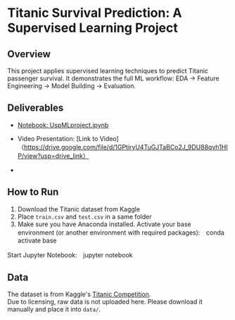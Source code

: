 # Titanic Survival Prediction: A Supervised Learning Project

## Overview
This project applies supervised learning techniques to predict Titanic passenger survival.
It demonstrates the full ML workflow: EDA → Feature Engineering → Model Building → Evaluation.


## Deliverables
- [Notebook: UspMLproject.ipynb](UspMLproject.ipynb)  
- Video Presentation: [Link to Video]（https://drive.google.com/file/d/1GPtiryU4TuGJTaBCo2J_9DU88qvh1HIP/view?usp=drive_link）

- 
## How to Run
1. Download the Titanic dataset from Kaggle  
2. Place `train.csv` and `test.csv` in a same folder  
3. Make sure you have Anaconda installed.
Activate your base environment (or another environment with required packages):　conda activate base

Start Jupyter Notebook:　jupyter notebook




## Data
The dataset is from Kaggle's [Titanic Competition](https://www.kaggle.com/c/titanic/data).  
Due to licensing, raw data is not uploaded here. Please download it manually and place it into `data/`.


